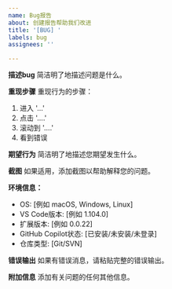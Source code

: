 ```yaml
---
name: Bug报告
about: 创建报告帮助我们改进
title: '[BUG] '
labels: bug
assignees: ''

---
```


**描述bug**
简洁明了地描述问题是什么。

**重现步骤**
重现行为的步骤：
1. 进入 '...'
2. 点击 '....'
3. 滚动到 '....'
4. 看到错误

**期望行为**
简洁明了地描述您期望发生什么。

**截图**
如果适用，添加截图以帮助解释您的问题。

**环境信息：**
- OS: [例如 macOS, Windows, Linux]
- VS Code版本: [例如 1.104.0]
- 扩展版本: [例如 0.0.22]
- GitHub Copilot状态: [已安装/未安装/未登录]
- 仓库类型: [Git/SVN]

**错误输出**
如果有错误消息，请粘贴完整的错误输出。

**附加信息**
添加有关问题的任何其他信息。